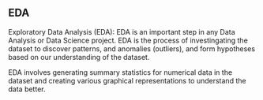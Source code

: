 ## EDA


Exploratory Data Analysis (EDA):
EDA is an important step in any Data Analysis or Data Science project. EDA is the process of investingating the dataset to discover patterns, and anomalies (outliers), and form hypotheses based on our understanding of the dataset.

EDA involves generating summary statistics for numerical data in the dataset and creating various graphical representations to understand the data better.


